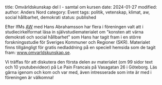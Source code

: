 title: Omvärldskunskap del I - samtal om kursen
date: 2024-01-27
modified:
author: Anders Nord
category: Event
tags: politik, vetenskap, klimat, aw, social hållbarhet, demokrati
status: published

Efter IfMs [AW](event-aw-2023-12-06.md) med Hans Abrahamsson har flera
i föreningen valt att i studiecirkelformat läsa in självstudiematerialet om "konsten
att värna demokrati och social hållbarhet" som Hans har tagit fram i en större
forskningsstudie för Sveriges Kommuner och Regioner (SKR). Materialet finns tillgängligt
för gratis nedladdning på en speciell hemsida som de tagit fram: <a href="www.omvarldskunskap.se"
target="_blank">www.omvarldskunskap.se</a>.

Vi träffas för att diskutera den första delen av materialet (om 99 sidor text och
10 youtubevideor) på Le Pain Francais på Vasagatan 26 i Göteborg. Läs gärna igenom
och kom och var med, även intresserade som inte är med i föreningen är välkomna!
